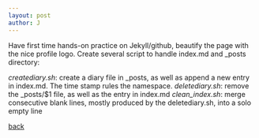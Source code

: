 ```yaml
---
layout: post
author: J
---
```


Have first time hands-on practice on Jekyll/github, beautify the
page with the nice profile logo. Create several script to handle
index.md and _posts directory:


_creatediary.sh_: create a diary file in _posts, as well as append a new entry in index.md. The time stamp rules the namespace.
_deletediary.sh_: remove the _posts/$1 file, as well as the entry in index.md
_clean_index.sh_: merge consecutive blank lines, mostly produced by the deletediary.sh, into a solo empty line


[back](https://yifanjiang.github.io/)
